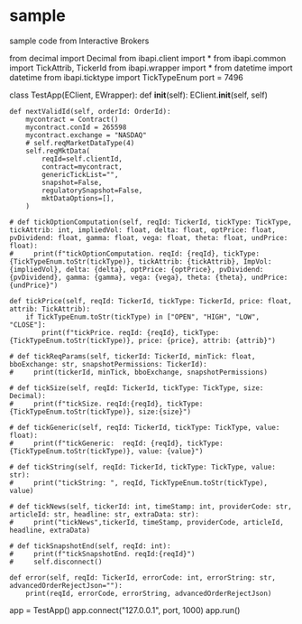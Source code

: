 # sample
sample code from Interactive Brokers

from decimal import Decimal
from ibapi.client import *
from ibapi.common import TickAttrib, TickerId
from ibapi.wrapper import *
from datetime import datetime
from ibapi.ticktype import TickTypeEnum
port = 7496

class TestApp(EClient, EWrapper):
    def __init__(self):
        EClient.__init__(self, self)

    def nextValidId(self, orderId: OrderId):
        mycontract = Contract()
        mycontract.conId = 265598
        mycontract.exchange = "NASDAQ"
        # self.reqMarketDataType(4)
        self.reqMktData(
            reqId=self.clientId,
            contract=mycontract,
            genericTickList="",
            snapshot=False,
            regulatorySnapshot=False,
            mktDataOptions=[],
        )
        
    # def tickOptionComputation(self, reqId: TickerId, tickType: TickType, tickAttrib: int, impliedVol: float, delta: float, optPrice: float, pvDividend: float, gamma: float, vega: float, theta: float, undPrice: float):
    #     print(f"tickOptionComputation. reqId: {reqId}, tickType: {TickTypeEnum.toStr(tickType)}, tickAttrib: {tickAttrib}, ImpVol: {impliedVol}, delta: {delta}, optPrice: {optPrice}, pvDividend: {pvDividend}, gamma: {gamma}, vega: {vega}, theta: {theta}, undPrice: {undPrice}")
    
    def tickPrice(self, reqId: TickerId, tickType: TickerId, price: float, attrib: TickAttrib):
        if TickTypeEnum.toStr(tickType) in ["OPEN", "HIGH", "LOW", "CLOSE"]:
            print(f"tickPrice. reqId: {reqId}, tickType: {TickTypeEnum.toStr(tickType)}, price: {price}, attrib: {attrib}")

    # def tickReqParams(self, tickerId: TickerId, minTick: float, bboExchange: str, snapshotPermissions: TickerId):
    #     print(tickerId, minTick, bboExchange, snapshotPermissions)

    # def tickSize(self, reqId: TickerId, tickType: TickType, size: Decimal):
    #     print(f"tickSize. reqId:{reqId}, tickType:{TickTypeEnum.toStr(tickType)}, size:{size}")

    # def tickGeneric(self, reqId: TickerId, tickType: TickType, value: float):
    #     print(f"tickGeneric:  reqId: {reqId}, tickType: {TickTypeEnum.toStr(tickType)}, value: {value}")

    # def tickString(self, reqId: TickerId, tickType: TickType, value: str):
    #     print("tickString: ", reqId, TickTypeEnum.toStr(tickType), value)
        
    # def tickNews(self, tickerId: int, timeStamp: int, providerCode: str, articleId: str, headline: str, extraData: str):
    #     print("tickNews",tickerId, timeStamp, providerCode, articleId, headline, extraData)

    # def tickSnapshotEnd(self, reqId: int):
    #     print(f"tickSnapshotEnd. reqId:{reqId}")
    #     self.disconnect()

    def error(self, reqId: TickerId, errorCode: int, errorString: str, advancedOrderRejectJson=""):
        print(reqId, errorCode, errorString, advancedOrderRejectJson)

app = TestApp()
app.connect("127.0.0.1", port, 1000)
app.run()

